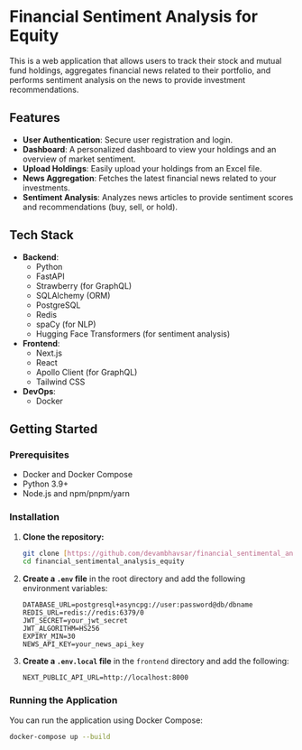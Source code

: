 # Financial Sentiment Analysis for Equity

This is a web application that allows users to track their stock and mutual fund holdings, aggregates financial news related to their portfolio, and performs sentiment analysis on the news to provide investment recommendations.

## Features

* **User Authentication**: Secure user registration and login.
* **Dashboard**: A personalized dashboard to view your holdings and an overview of market sentiment.
* **Upload Holdings**: Easily upload your holdings from an Excel file.
* **News Aggregation**: Fetches the latest financial news related to your investments.
* **Sentiment Analysis**: Analyzes news articles to provide sentiment scores and recommendations (buy, sell, or hold).

## Tech Stack

* **Backend**:
    * Python
    * FastAPI
    * Strawberry (for GraphQL)
    * SQLAlchemy (ORM)
    * PostgreSQL
    * Redis
    * spaCy (for NLP)
    * Hugging Face Transformers (for sentiment analysis)
* **Frontend**:
    * Next.js
    * React
    * Apollo Client (for GraphQL)
    * Tailwind CSS
* **DevOps**:
    * Docker

## Getting Started

### Prerequisites

* Docker and Docker Compose
* Python 3.9+
* Node.js and npm/pnpm/yarn

### Installation

1.  **Clone the repository:**
    ```bash
    git clone [https://github.com/devambhavsar/financial_sentimental_analysis_equity.git](https://github.com/devambhavsar/financial_sentimental_analysis_equity.git)
    cd financial_sentimental_analysis_equity
    ```

2.  **Create a `.env` file** in the root directory and add the following environment variables:
    ```
    DATABASE_URL=postgresql+asyncpg://user:password@db/dbname
    REDIS_URL=redis://redis:6379/0
    JWT_SECRET=your_jwt_secret
    JWT_ALGORITHM=HS256
    EXPIRY_MIN=30
    NEWS_API_KEY=your_news_api_key
    ```

3.  **Create a `.env.local` file** in the `frontend` directory and add the following:
    ```
    NEXT_PUBLIC_API_URL=http://localhost:8000
    ```

### Running the Application

You can run the application using Docker Compose:

```bash
docker-compose up --build